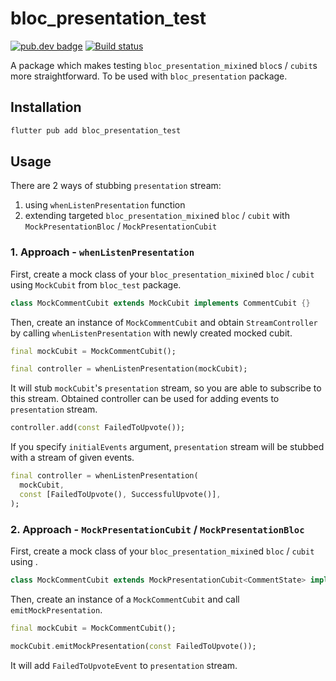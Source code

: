 # bloc_presentation_test

[![pub.dev badge][pub-badge]][pub-badge-link]
[![Build status][build-badge]][build-badge-link]

A package which makes testing `bloc_presentation_mixin`ed `bloc`s / `cubit`s more straightforward.
To be used with `bloc_presentation` package.

## Installation

```sh
flutter pub add bloc_presentation_test
```

## Usage

There are 2 ways of stubbing `presentation` stream:

1. using `whenListenPresentation` function
2. extending targeted `bloc_presentation_mixin`ed `bloc` / `cubit` with `MockPresentationBloc` / `MockPresentationCubit`

### 1. Approach - `whenListenPresentation`

First, create a mock class of your `bloc_presentation_mixin`ed `bloc` / `cubit` using `MockCubit` from `bloc_test` package.

```dart
class MockCommentCubit extends MockCubit implements CommentCubit {}
```

Then, create an instance of `MockCommentCubit` and obtain `StreamController` by calling `whenListenPresentation` with newly created mocked cubit.

```dart
final mockCubit = MockCommentCubit();

final controller = whenListenPresentation(mockCubit);
```

It will stub `mockCubit`'s `presentation` stream, so you are able to subscribe to this stream. Obtained controller can be used for adding events to `presentation` stream.

```dart
controller.add(const FailedToUpvote());
```

If you specify `initialEvents` argument, `presentation` stream will be stubbed with a stream of given events.

```dart
final controller = whenListenPresentation(
  mockCubit,
  const [FailedToUpvote(), SuccessfulUpvote()],
);
```

### 2. Approach - `MockPresentationCubit` / `MockPresentationBloc`

First, create a mock class of your `bloc_presentation_mixin`ed `bloc` / `cubit` using .

```dart
class MockCommentCubit extends MockPresentationCubit<CommentState> implements CommentCubit {}
```

Then, create an instance of a `MockCommentCubit` and call `emitMockPresentation`.

```dart
final mockCubit = MockCommentCubit();

mockCubit.emitMockPresentation(const FailedToUpvote());
```

It will add `FailedToUpvoteEvent` to `presentation` stream.

[pub-badge]: https://img.shields.io/pub/v/bloc_presentation_test.svg?logo=dart
[pub-badge-link]: https://pub.dev/packages/bloc_presentation_test
[build-badge]: https://img.shields.io/github/actions/workflow/status/leancodepl/bloc_presentation/bloc_presentation_test-test.yml?branch=master
[build-badge-link]: https://github.com/leancodepl/bloc_presentation/actions/workflows/bloc_presentation_test-test.yml
